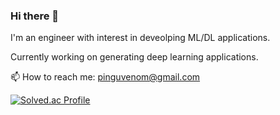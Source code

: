 ### Hi there 👋

I'm an engineer with interest in deveolping ML/DL applications.

Currently working on generating deep learning applications.

📫 How to reach me: pinguvenom@gmail.com

[![Solved.ac Profile](http://mazassumnida.wtf/api/v2/generate_badge?boj=dkfks477)](https://solved.ac/dkfks477/)
